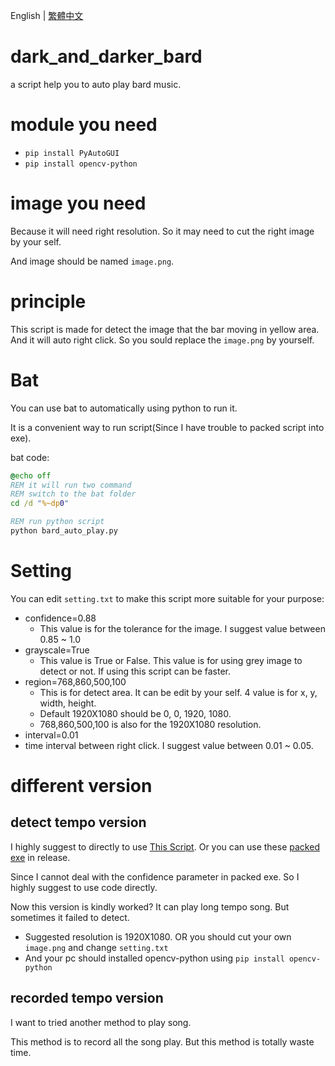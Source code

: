 English | [繁體中文](README_TCH.md)
# dark_and_darker_bard
a script help you to auto play bard music.

# module you need
* ```pip install PyAutoGUI```
* ```pip install opencv-python```

# image you need
Because it will need right resolution. So it may need to cut the right image by your self.

And image should be named ```image.png```.

# principle
This script is made for detect the image that the bar moving in yellow area. And it will auto right click. So you sould replace the ```image.png``` by yourself.

# Bat
You can use bat to automatically using python to run it.

It is a convenient way to run script(Since I have trouble to packed script into exe).

bat code:
```bat
@echo off
REM it will run two command
REM switch to the bat folder
cd /d "%~dp0"

REM run python script
python bard_auto_play.py
```

# Setting
You can edit ```setting.txt``` to make this script more suitable for your purpose:
* confidence=0.88
  * This value is for the tolerance for the image. I suggest value between 0.85 ~ 1.0
* grayscale=True
  * This value is True or False. This value is for using grey image to detect or not. If using this script can be faster.
* region=768,860,500,100
  * This is for detect area. It can be edit by your self. 4 value is for x, y, width, height.
  * Default 1920X1080 should be 0, 0, 1920, 1080.
  * 768,860,500,100 is also for the 1920X1080 resolution.
* interval=0.01
 * time interval between right click. I suggest value between 0.01 ~ 0.05.

# different version
## detect tempo version
I highly suggest to directly to use [This Script](script/auto_play_bard.py). Or you can use these [packed exe](https://github.com/JingShing-Python/dark_and_darker_bard/releases) in release.

Since I cannot deal with the confidence parameter in packed exe. So I highly suggest to use code directly.

Now this version is kindly worked? It can play long tempo song. But sometimes it failed to detect.

* Suggested resolution is 1920X1080. OR you should cut your own ```image.png``` and change ```setting.txt```
* And your pc should installed opencv-python using ```pip install opencv-python```
## recorded tempo version
I want to tried another method to play song.

This method is to record all the song play. But this method is totally waste time.
